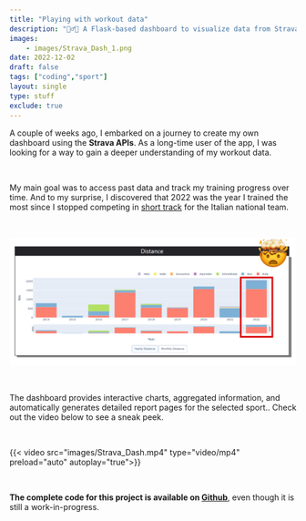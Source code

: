 ```yaml
---
title: "Playing with workout data"
description: "🏃‍♂️🚴 A Flask-based dashboard to visualize data from Strava..."
images: 
    - images/Strava_Dash_1.png
date: 2022-12-02
draft: false
tags: ["coding","sport"]
layout: single
type: stuff
exclude: true
---
```

A couple of weeks ago, I embarked on a journey to create my own dashboard using the **Strava APIs**. As a long-time user of the app, I was looking for a way to gain a deeper understanding of my workout data.

&nbsp;

My main goal was to access past data and track my training progress over time. And to my surprise, I discovered that 2022 was the year I trained the most since I stopped competing in [short track](/blog/20211201_short_track/) for the Italian national team. 

&nbsp;

![Dashboard](images/Strava_Dash_0.png)

&nbsp;

The dashboard provides interactive charts, aggregated information, and automatically generates detailed report pages for the selected sport.. Check out the video below to see a sneak peek.

&nbsp;

{{< video src="images/Strava_Dash.mp4" type="video/mp4" preload="auto" autoplay="true">}}

&nbsp;

**The complete code for this project is available on [Github](https://github.com/regedo00/strava-data-viz)**, even though it is still a work-in-progress.


